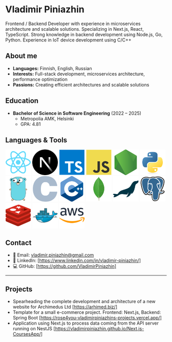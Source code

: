 # Vladimir Piniazhin

Frontend / Backend Developer with experience in microservices architecture and scalable solutions. Specializing in Next.js, React, TypeScript. Strong knowledge in backend development using Node.js, Go, Python. Experience in IoT device development using C/C++

## About me
- **Languages:** Finnish, English, Russian
- **Interests:** Full-stack development, microservices architecture, performance optimization
- **Passions:** Creating efficient architectures and scalable solutions


## Education
- **Bachelor of Science in Software Engineering** (2022 – 2025)
  - Metropolia AMK, Helsinki
  - GPA: 4.81

## Languages & Tools  
<div>
  <img src="https://raw.githubusercontent.com/devicons/devicon/master/icons/react/react-original.svg" alt="react" width="80" height="80"/>
  <img src="https://raw.githubusercontent.com/devicons/devicon/master/icons/nextjs/nextjs-original.svg" alt="nextjs" width="80" height="80"/>
  <img src="https://raw.githubusercontent.com/devicons/devicon/master/icons/typescript/typescript-original.svg" alt="typescript" width="80" height="80"/>
  <img src="https://raw.githubusercontent.com/devicons/devicon/master/icons/javascript/javascript-original.svg" alt="javascript" width="80" height="80"/>
  <img src="https://raw.githubusercontent.com/devicons/devicon/master/icons/nodejs/nodejs-original.svg" alt="nodejs" width="80" height="80"/>
  <img src="https://raw.githubusercontent.com/devicons/devicon/master/icons/python/python-original.svg" alt="python" width="80" height="80"/>
  <img src="https://raw.githubusercontent.com/devicons/devicon/master/icons/go/go-original.svg" alt="go" width="80" height="80"/>
  <img src="https://raw.githubusercontent.com/devicons/devicon/master/icons/c/c-original.svg" alt="c" width="80" height="80"/>
  <img src="https://raw.githubusercontent.com/devicons/devicon/master/icons/cplusplus/cplusplus-original.svg" alt="cplusplus" width="80" height="80"/>
  <img src="https://raw.githubusercontent.com/devicons/devicon/master/icons/mongodb/mongodb-original.svg" alt="mongodb" width="80" height="80"/>
  <img src="https://raw.githubusercontent.com/devicons/devicon/master/icons/mariadb/mariadb-original.svg" alt="mariadb" width="80" height="80"/>
  <img src="https://raw.githubusercontent.com/devicons/devicon/master/icons/postgresql/postgresql-original.svg" alt="postgresql" width="80" height="80"/>
  <img src="https://raw.githubusercontent.com/devicons/devicon/master/icons/redis/redis-original.svg" alt="redis" width="80" height="80"/>
  <img src="https://raw.githubusercontent.com/devicons/devicon/master/icons/docker/docker-original.svg" alt="docker" width="80" height="80"/>
  <img src="https://github.com/devicons/devicon/blob/v2.16.0/icons/amazonwebservices/amazonwebservices-original-wordmark.svg" alt="aws" width="80" height="80"/>
</div>

## Contact
- 📧 Email: vladimir.piniazhin@gmail.com
- 🔗 LinkedIn: [https://www.linkedin.com/in/vladimir-piniazhin/]
- 💻 GitHub: [https://github.com/VladimirPiniazhin]
---
## Projects
- Spearheading the complete development and architecture of a new website for Archimedus Ltd [https://arhimed.biz/]
- Template for a small e-commerce project. Frontend: Next.js, Backend: Spring Boot [https://rose4you-vladimirpiniazhins-projects.vercel.app/]
- Application using Next.js to process data coming from the API server running on NestJS [https://vladimirpiniazhin.github.io/Next.js-CoursesApp/]
